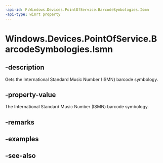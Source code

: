 ----api-id: P:Windows.Devices.PointOfService.BarcodeSymbologies.Ismn
-api-type: winrt property
---<!-- Property syntaxpublic uint Ismn { get; }--># Windows.Devices.PointOfService.BarcodeSymbologies.Ismn## -descriptionGets the International Standard Music Number (ISMN) barcode symbology.## -property-valueThe International Standard Music Number (ISMN) barcode symbology.## -remarks## -examples## -see-also